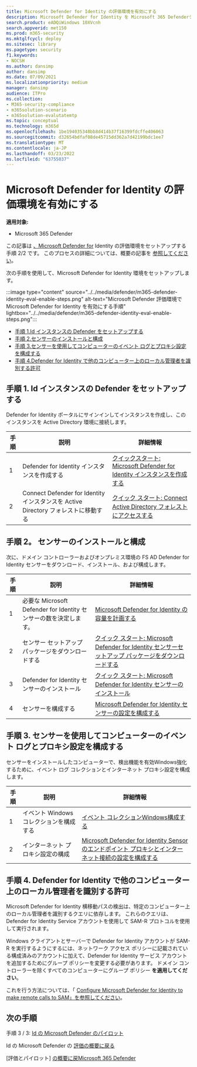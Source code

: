 ```yaml
---
title: Microsoft Defender for Identity の評価環境を有効にする
description: Microsoft Defender for Identity を Microsoft 365 Defenderテスト ラボまたはパイロット環境でセットアップするには、センサーをインストールし、&コンピューターにローカル管理者を検出します。
search.product: eADQiWindows 10XVcnh
search.appverid: met150
ms.prod: m365-security
ms.mktglfcycl: deploy
ms.sitesec: library
ms.pagetype: security
f1.keywords:
- NOCSH
ms.author: dansimp
author: dansimp
ms.date: 07/09/2021
ms.localizationpriority: medium
manager: dansimp
audience: ITPro
ms.collection:
- M365-security-compliance
- m365solution-scenario
- m365solution-evalutatemtp
ms.topic: conceptual
ms.technology: m365d
ms.openlocfilehash: 1be194035348bb8d414b37f16399fdcffe406063
ms.sourcegitcommit: d32654bdfaf08de45715dd362a7d42199bdc1ee7
ms.translationtype: MT
ms.contentlocale: ja-JP
ms.lasthandoff: 03/23/2022
ms.locfileid: "63755037"
---
```

# <a name="enable-the-evaluation-environment-for-microsoft-defender-for-identity"></a>Microsoft Defender for Identity の評価環境を有効にする

**適用対象:**
- Microsoft 365 Defender

この記事は [、Microsoft Defender for](eval-defender-identity-overview.md) Identity の評価環境をセットアップする手順 2/2 です。 このプロセスの詳細については、概要の記事を [参照してください](eval-defender-identity-overview.md)。

次の手順を使用して、Microsoft Defender for Identity 環境をセットアップします。 

:::image type="content" source="../../media/defender/m365-defender-identity-eval-enable-steps.png" alt-text="Microsoft Defender 評価環境で Microsoft Defender for Identity を有効にする手順" lightbox="../../media/defender/m365-defender-identity-eval-enable-steps.png":::

- [手順 1.Id インスタンスの Defender をセットアップする](#step-1-set-up-the-defender-for-identity-instance)
- [手順 2.センサーのインストールと構成](#step-2-install-and-configure-the-sensor)
- [手順 3.センサーを使用してコンピューターのイベント ログとプロキシ設定を構成する](#step-3-configure-event-log-and-proxy-settings-on-machines-with-the-sensor)
- [手順 4.Defender for Identity で他のコンピューター上のローカル管理者を識別する許可](#step-4-allow-defender-for-identity-to-identify-local-admins-on-other-computers)

## <a name="step-1-set-up-the-defender-for-identity-instance"></a>手順 1. Id インスタンスの Defender をセットアップする

Defender for Identity ポータルにサインインしてインスタンスを作成し、このインスタンスを Active Directory 環境に接続します。 

|  手順 | 説明     |詳細情報  |
|---------|---------|---------|
|1     | Defender for Identity インスタンスを作成する        | [クイックスタート: Microsoft Defender for Identity インスタンスを作成する](/defender-for-identity/install-step1)        |
|2     | Connect Defender for Identity インスタンスを Active Directory フォレストに移動する   | [クイック スタート: Connect Active Directory フォレストにアクセスする](/defender-for-identity/install-step2)  |

## <a name="step-2-install-and-configure-the-sensor"></a>手順 2。 センサーのインストールと構成

次に、ドメイン コントローラーおよびオンプレミス環境の FS AD Defender for Identity センサーをダウンロード、インストール、および構成します。

|  手順 | 説明     |詳細情報  |
|---------|---------|---------|
|1     | 必要な Microsoft Defender for Identity センサーの数を決定します。        | [Microsoft Defender for Identity の容量を計画する](/defender-for-identity/capacity-planning)   |
|2     | センサー セットアップ パッケージをダウンロードする  |  [クイック スタート: Microsoft Defender for Identity センサーセットアップ パッケージをダウンロードする](/defender-for-identity/install-step3)   |
|3     | Defender for Identity センサーのインストール    |  [クイック スタート: Microsoft Defender for Identity センサーのインストール](/defender-for-identity/install-step4)       |
|4     | センサーを構成する       |  [Microsoft Defender for Identity センサーの設定を構成する ](/defender-for-identity/install-step5)   |

## <a name="step-3-configure-event-log-and-proxy-settings-on-machines-with-the-sensor"></a>手順 3. センサーを使用してコンピューターのイベント ログとプロキシ設定を構成する

センサーをインストールしたコンピューターで、検出機能を有効Windows強化するために、イベント ログ コレクションとインターネット プロキシ設定を構成します。

|  手順 | 説明     |詳細情報  |
|---------|---------|---------|
|1     | イベント Windowsコレクションを構成する         | [イベント コレクションWindows構成する](/defender-for-identity/configure-windows-event-collection)        |
|2     | インターネット プロキシ設定の構成        | [Microsoft Defender for Identity Sensor のエンドポイント プロキシとインターネット接続の設定を構成する](/defender-for-identity/configure-proxy)        |

## <a name="step-4-allow-defender-for-identity-to-identify-local-admins-on-other-computers"></a>手順 4. Defender for Identity で他のコンピューター上のローカル管理者を識別する許可

Microsoft Defender for Identity 横移動パスの検出は、特定のコンピューター上のローカル管理者を識別するクエリに依存します。 これらのクエリは、Defender for Identity Service アカウントを使用して SAM-R プロトコルを使用して実行されます。 

Windows クライアントとサーバーで Defender for Identity アカウントが SAM-R を実行するようにするには、ネットワーク アクセス ポリシーに記載されている構成済みのアカウントに加えて、Defender for Identity サービス アカウントを追加するためにグループ ポリシーを変更する必要があります。 ドメイン コントローラーを除くすべてのコンピューターにグループ ポリシー **を適用してください**。

これを行う方法については、「 [Configure Microsoft Defender for Identity to make remote calls to SAM」を参照してください](/defender-for-identity/install-step8-samr)。 

## <a name="next-steps"></a>次の手順

手順 3 / 3: [Id の Microsoft Defender のパイロット](eval-defender-identity-pilot.md)

Id の Microsoft Defender の [評価の概要に戻る](eval-defender-identity-overview.md)

[評価とパイロット] [の概要に戻Microsoft 365 Defender](eval-overview.md)
